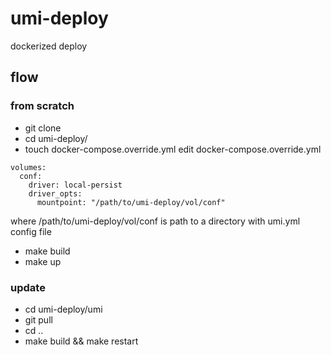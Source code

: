 # umi-deploy
dockerized deploy

## flow

### from scratch

- git clone
- cd umi-deploy/
- touch docker-compose.override.yml
  edit docker-compose.override.yml

```
volumes:
  conf:
    driver: local-persist
    driver_opts:
      mountpoint: "/path/to/umi-deploy/vol/conf"
```

where /path/to/umi-deploy/vol/conf is path to a directory with umi.yml config file
- make build
- make up

### update 

- cd umi-deploy/umi
- git pull
- cd ..
- make build && make restart

